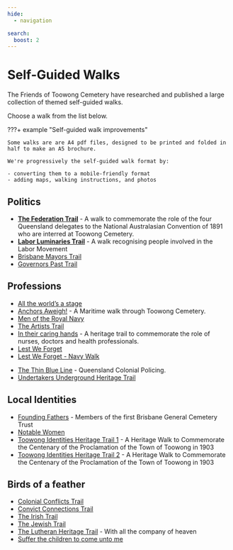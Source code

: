 ```yaml
---
hide:
  - navigation

search:
  boost: 2  
---
```


# Self-Guided Walks

The Friends of Toowong Cemetery have researched and published a large collection of themed self-guided walks. 

Choose a walk from the list below.

???+ example "Self-guided walk improvements" 

    Some walks are are A4 pdf files, designed to be printed and folded in half to make an A5 brochure. 

    We're progressively the self-guided walk format by:
     
    - converting them to a mobile-friendly format 
    - adding maps, walking instructions, and photos
    

<!-- 

![](../assets/self-guided-walk-brochures.jpg){ width="50%" } 

*<small>Self-guided walk brochures are available in the [Museum](../cemetery/museum.md)</small>*

??? Warning "To Do" 

    - Determine the best way to group these walks
    - Refine names and descriptions
    - Convert and test all walks 

-->


## Politics

- **[The Federation Trail][federation-trail]** - A walk to commemorate the role of the four Queensland delegates to the National Australasian Convention of 1891 who are interred at Toowong Cemetery.
- **[Labor Luminaries Trail][labor-luminaries]** - A walk recognising people involved in the Labor Movement 
- [Brisbane Mayors Trail][brisbane-mayors]
- [Governors Past Trail][governors-past]

## Professions

- [All the world’s a stage][actors]
- [Anchors Aweigh!][anchors-aweigh] - A Maritime walk through Toowong Cemetery. 
- [Men of the Royal Navy][rn]  
- [The Artists Trail][artists]
- [In their caring hands][nurses] - A heritage trail to commemorate the role of nurses, doctors and health professionals. 
- [Lest We Forget][lest-we-forget]
- [Lest We Forget - Navy Walk][lest-we-forget-navy]

<!-- - [Toowong Cemetery Rememberance Walk][rememberance-walk] - explore the lives of Queensland's volunteer troops and take a moment to reflect on the service and sacrifice for which the Anzac Legend is known. -->

- [The Thin Blue Line][thin-blue-line] - Queensland Colonial Policing.
- [Undertakers Underground Heritage Trail][undertakers-underground]


## Local Identities

- [Founding Fathers][founding-fathers] - Members of the first Brisbane General Cemetery Trust
- [Notable Women][notable-women]
- [Toowong Identities Heritage Trail 1][toowong-identities-a] - A Heritage Walk to Commemorate the Centenary of the Proclamation of the Town of Toowong in 1903
- [Toowong Identities Heritage Trail 2][toowong-identities-b] - A Heritage Walk to Commemorate the Centenary of the Proclamation of the Town of Toowong in 1903


## Birds of a feather 

- [Colonial Conflicts Trail][colonial-conflicts] 
- [Convict Connections Trail][convicts]
- [The Irish Trail][irish-trail] 
- [The Jewish Trail][jewish-trail]
- [The Lutheran Heritage Trail][lutheran-trail] - With all the company of heaven
- [Suffer the children to come unto me][children]

<!--

## Brisbane City Council walks

- [Brisbane City Council Trail 1][bcc-walk-1] - A tour of the southern corner portion of Toowong Cemetery.
- [Brisbane City Council Trail 2][bcc-walk-2]

-->

<!-- links to pages or pdfs -->

[undertakers-underground]: ../assets/guides/undertakers-underground.pdf
<!-- [undertakers-underground]: undertakers-underground.md -->
[nurses]: ../assets/guides/in-their-caring-hands.pdf
[lest-we-forget]: ../assets/guides/lest-we-forget.pdf
[lest-we-forget-navy]: ../assets/guides/lest-we-forget-navy.pdf
[rememberance-walk]: ../assets/guides/rememberance-walk.pdf
[anchors-aweigh]: ../assets/guides/anchors-aweigh.pdf
[thin-blue-line]: ../assets/guides/thin-blue-line.pdf
[actors]: ../assets/guides/actors.pdf
[artists]: ../assets/guides/artists.pdf
[founding-fathers]: ../assets/guides/founding-fathers.pdf
[notable-women]: ../assets/guides/notable-women.pdf
[toowong-identities-a]: ../assets/guides/toowong-identities-a.pdf
[toowong-identities-b]: ../assets/guides/toowong-identities-b.pdf
[federation-trail]: federation-trail.md
[governors-past]: ../assets/guides/governors-past.pdf
[brisbane-mayors]: ../assets/guides/brisbane-mayors.pdf
[labor-luminaries]: labor-luminaries.md
[convicts]: ../assets/guides/convicts.pdf
[colonial-conflicts]: ../assets/guides/colonial-conflicts.pdf
[irish-trail]: ../assets/guides/irish-trail.pdf
[jewish-trail]: ../assets/guides/jewish-trail.pdf
[lutheran-trail]: ../assets/guides/lutheran-trail.pdf
[children]: ../assets/guides/children.pdf
[bcc-walk-1]: bcc-walk-1.md
[bcc-walk-2]: bcc-walk-2.md
[rnx]: ../assets/guides/men-of-the-royal-navy.pdf
[rn]: men-of-the-royal-navy.md
